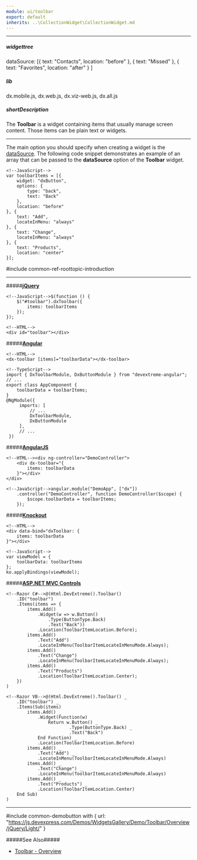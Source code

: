```yaml
---
module: ui/toolbar
export: default
inherits: ..\CollectionWidget\CollectionWidget.md
---
```

---
##### widgettree
dataSource: [{
        text: "Contacts",
        location: "before"
    }, {
        text: "Missed"
    }, {
        text: "Favorites",
        location: "after"
    }
]

##### lib
dx.mobile.js, dx.web.js, dx.viz-web.js, dx.all.js

##### shortDescription
The **Toolbar** is a widget containing items that usually manage screen content. Those items can be plain text or widgets.

---
The main option you should specify when creating a widget is the [dataSource](/api-reference/10%20UI%20Widgets/CollectionWidget/1%20Configuration/dataSource.md '/Documentation/ApiReference/UI_Widgets/dxToolbar/Configuration/#dataSource'). The following code snippet demonstrates an example of an array that can be passed to the **dataSource** option of the **Toolbar** widget.

    <!--JavaScript-->
    var toolbarItems = [{
        widget: "dxButton",
        options: {
            type: "back",
            text: "Back"
        },
        location: "before"
    }, {
        text: "Add",
        locateInMenu: "always"
    }, {
        text: "Change",
        locateInMenu: "always"
    }, {
        text: "Products",
        location: "center"
    }];

#include common-ref-roottopic-introduction

---
#####[**jQuery**](/concepts/00%20Getting%20Started/10%20Widget%20Basics%20-%20jQuery/01%20Create%20and%20Configure%20a%20Widget.md '/Documentation/Guide/Getting_Started/Widget_Basics_-_jQuery/Create_and_Configure_a_Widget/')  

    <!--JavaScript-->$(function () {
        $("#toolbar").dxToolbar({
            items: toolbarItems
        });
    });

    <!--HTML-->
    <div id="toolbar"></div>

#####[**Angular**](/concepts/00%20Getting%20Started/15%20Widget%20Basics%20-%20Angular/01%20Create%20and%20Configure%20a%20Widget.md '/Documentation/Guide/Getting_Started/Widget_Basics_-_Angular/Create_and_Configure_a_Widget/')  

    <!--HTML-->
    <dx-toolbar [items]="toolbarData"></dx-toolbar>

    <!--TypeScript-->
    import { DxToolbarModule, DxButtonModule } from "devextreme-angular";
    // ...
    export class AppComponent {
        toolbarData = toolbarItems;
    }
    @NgModule({
         imports: [
             // ...
             DxToolbarModule,
             DxButtonModule
         ],
         // ...
     })

#####[**AngularJS**](/concepts/00%20Getting%20Started/20%20Widget%20Basics%20-%20AngularJS/01%20Create%20and%20Configure%20a%20Widget.md '/Documentation/Guide/Getting_Started/Widget_Basics_-_AngularJS/Create_and_Configure_a_Widget/')  

    <!--HTML--><div ng-controller="DemoController">
        <div dx-toolbar="{
            items: toolbarData
        }"></div>
    </div>

    <!--JavaScript-->angular.module("DemoApp", ["dx"])
        .controller("DemoController", function DemoController($scope) {
            $scope.toolbarData = toolbarItems;
        });

#####[**Knockout**](/concepts/00%20Getting%20Started/25%20Widget%20Basics%20-%20Knockout/01%20Create%20and%20Configure%20a%20Widget.md '/Documentation/Guide/Getting_Started/Widget_Basics_-_Knockout/Create_and_Configure_a_Widget/')  

    <!--HTML-->
    <div data-bind="dxToolbar: {
        items: toolbarData
    }"></div>

    <!--JavaScript-->
    var viewModel = {
        toolbarData: toolbarItems
    };
    ko.applyBindings(viewModel);

#####[**ASP.NET MVC Controls**](/Documentation/Guide/ASP.NET_MVC_Controls/Fundamentals/#Creating_a_Widget)

    <!--Razor C#-->@(Html.DevExtreme().Toolbar()
        .ID("toolbar")
        .Items(items => {
            items.Add()
                .Widget(w => w.Button()
                    .Type(ButtonType.Back)
                    .Text("Back"))
                .Location(ToolbarItemLocation.Before);
            items.Add()
                .Text("Add")
                .LocateInMenu(ToolbarItemLocateInMenuMode.Always);
            items.Add()
                .Text("Change")
                .LocateInMenu(ToolbarItemLocateInMenuMode.Always);
            items.Add()
                .Text("Products")
                .Location(ToolbarItemLocation.Center);
        })
    )

    <!--Razor VB-->@(Html.DevExtreme().Toolbar() _
        .ID("toolbar") _
        .Items(Sub(items)
            items.Add() _
                .Widget(Function(w)
                    Return w.Button() _
                            .Type(ButtonType.Back) _
                            .Text("Back")
                End Function) _
                .Location(ToolbarItemLocation.Before)
            items.Add() _
                .Text("Add") _
                .LocateInMenu(ToolbarItemLocateInMenuMode.Always)
            items.Add() _
                .Text("Change") _
                .LocateInMenu(ToolbarItemLocateInMenuMode.Always)
            items.Add() _
                .Text("Products") _
                .Location(ToolbarItemLocation.Center)
        End Sub)
    )

---

#include common-demobutton with {
    url: "https://js.devexpress.com/Demos/WidgetsGallery/Demo/Toolbar/Overview/jQuery/Light/"
}

#####See Also#####
- [Toolbar - Overview](/concepts/05%20Widgets/Toolbar/00%20Overview.md '/Documentation/Guide/Widgets/Toolbar/Overview/')
